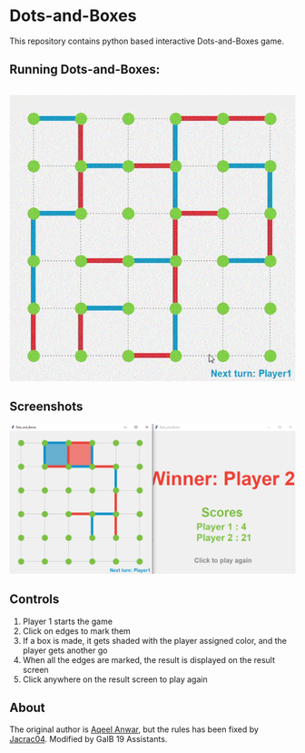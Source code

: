 # Dots-and-Boxes


This repository contains python based interactive Dots-and-Boxes game.

## Running Dots-and-Boxes:

```

```

<p align="center">
<img src="images/preview.gif">
</p>

## Screenshots
<p align="center">
<img width=1000 src="images/screenshot.png">

</p>

## Controls
1. Player 1 starts the game
2. Click on edges to mark them
3. If a box is made, it gets shaded with the player assigned color, and the player gets another go
4. When all the edges are marked, the result is displayed on the result screen
5. Click anywhere on the result screen to play again



## About
The original author is [Aqeel Anwar](https://www.prism.gatech.edu/~manwar8), but the rules has been fixed by [Jacrac04](https://github.com/Jacrac04/Dots-and-Boxes). Modified by GaIB 19 Assistants.
